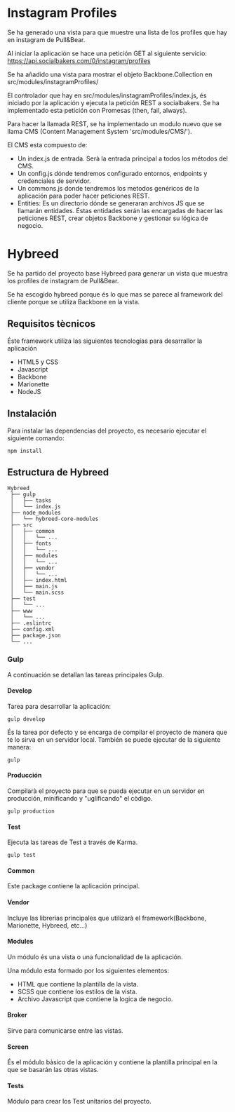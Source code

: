 # Instagram Profiles

Se ha generado una vista para que muestre una lista de los profiles que hay en instagram de Pull&Bear.

Al iniciar la aplicación se hace una petición GET al siguiente servicio: https://api.socialbakers.com/0/instagram/profiles

Se ha añadido una vista para mostrar el objeto Backbone.Collection en src/modules/instagramProfiles/

El controlador que hay en src/modules/instagramProfiles/index.js, és iniciado por la aplicación y ejecuta la petición REST a socialbakers. Se ha implementado esta petición con Promesas (then, fail, always).

Para hacer la llamada REST, se ha implementado un modulo nuevo que se llama CMS (Content Management System 'src/modules/CMS/').

El CMS esta compuesto de:

* Un index.js de entrada. Serà la entrada principal a todos los métodos del CMS.
* Un config.js dónde tendremos configurado entornos, endpoints y credenciales de servidor.
* Un commons.js donde tendremos los metodos genéricos de la aplicación para poder hacer peticiones REST.
* Entities: Es un directorio dónde se generaran archivos JS que se llamarán entidades. Éstas entidades serán las encargadas de hacer las peticiones REST, crear objetos Backbone y gestionar su lógica de negocio.



# Hybreed
Se ha partido del proyecto base Hybreed para generar un vista que muestra los profiles de instagram de Pull&Bear.

Se ha escogido hybreed porque és lo que mas se parece al framework del cliente porque se utiliza Backbone en la vista.

## Requisitos tècnicos

Éste framework utiliza las siguientes tecnologías para desarrallor la aplicación
* HTML5 y CSS
* Javascript
* Backbone
* Marionette
* NodeJS

## Instalación

Para instalar las dependencias del proyecto, es necesario ejecutar el siguiente comando:

```
npm install
```


## Estructura de Hybreed


```
Hybreed
 ├── gulp
 │   ├── tasks
 │   └── index.js
 ├── node_modules
 │   └── hybreed-core-modules
 ├── src
 │   ├── common
 │   │   └── ...
 │   ├── fonts
 │   │   └── ...
 │   ├── modules
 │   │   └── ...
 │   ├── vendor
 │   │   └── ...
 │   ├── index.html
 │   ├── main.js
 │   └── main.scss
 ├── test
 │   └── ...
 ├── www
 │   └── ...
 ├── .eslintrc
 ├── config.xml
 ├── package.json
 └── ...
```

### Gulp

A continuación se detallan las tareas principales Gulp.

#### Develop

Tarea para desarrollar la aplicación:

```
gulp develop
```

És la tarea por defecto y se encarga de compilar el proyecto de manera que te lo sirva en un servidor local. También se puede ejecutar de la siguiente manera:

```
gulp
```

#### Producción

Compilarà el proyecto para que se pueda ejecutar en un servidor en producción, minificando y "uglificando" el còdigo.

```
gulp production
```


#### Test

Ejecuta las tareas de Test a través de Karma.

```
gulp test
```

#### Common

Este package contiene la aplicación principal.

#### Vendor

Incluye las librerias principales que utilizarà el framework(Backbone, Marionette, Hybreed, etc...)

#### Modules

Un módulo és una vista o una funcionalidad de la aplicación. 

Una módulo esta formado por los siguientes elementos:

* HTML que contiene la plantilla de la vista.
* SCSS que contiene los estilos de la vista.
* Archivo Javascript que contiene la logica de negocio.

#### Broker

Sirve para comunicarse entre las vistas.

#### Screen

És el módulo bàsico de la aplicación y contiene la plantilla principal en la que se basarán las otras vistas.

#### Tests

Módulo para crear los Test unitarios del proyecto.